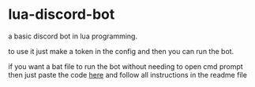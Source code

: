 # lua-discord-bot

a basic discord bot in lua programming.

to use it just make a token in the config and then you can run the bot.

if you want a bat file to run the bot without needing to open cmd prompt then just paste the code [here](https://github.com/RScodes/DiscordBot-Batch/blob/master/discordia.bat) and follow all instructions in the readme file

